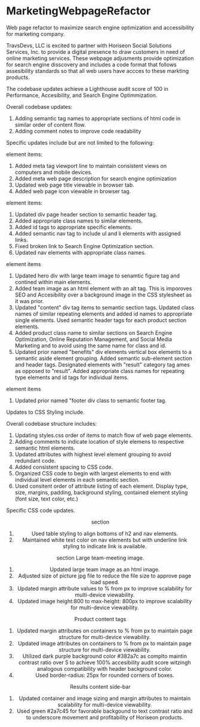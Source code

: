# MarketingWebpageRefactor
Web page refactor to maximize search engine optimization and accessibility for marketing company.

TravsDevs, LLC is excited to partner with Horiseon Social Solutions Services, Inc. to provide a digital presence to draw customers in need of online marketing services. These webpage adjusments provide optimization for search engine disscovery and includes a code format that follows assesibility standards so that all web users have accces to these markting products. 

The codebase updates achieve a Lighthouse audit score of 100 in Performance, Accesibility, and Search Engine Optimmization. 

 
Overall codebase updates:
1. Adding semantic tag names to appropriate sections of html code in similar order of content flow.
2. Adding comment notes to improve code readability


Specific updates include but are not limited to the following:
<head> element items:

1. Added meta tag viewport line to maintain consistent views on computers and mobile devices.
2. Added meta web page description for search engine optimization
3. Updated web page title viewable in browser tab. 
4. Added web page icon viewable in browser tag.


<body> element items:

1. Updated div page header section to semantic header tag.
2. Added appropriate class names to similar elements. 
3. Added id tags to appropriate specific elements.
4. Added semantic nav tag to include ul and li elements with assigned links.
5. Fixed broken link to Search Engine Optimization section.
6. Updated nav elements with appropriate class names.

<main> element items 

1. Updated hero div with large team image to senamtic figure tag and contined within main elements.
2. Added team image as an html element with an alt tag. This is imporoves SEO and Accesibility over
   a background image in the CSS stylesheet as it was prior. 
3. Updated "content" div tag items  to semantic section tags. Updated class names of similar repeating elements and added id names to appropriate      single elements. Used semantic header tags for each product section elements. 
4. Added product class name to similar sections on Search Engine Optimization, Online Reputation Management, and Social Media Marketing and to         avoid using the same name for class and id.
5. Updated prior named "benefits" div elements vertical box elements to a semantic aside element grouping. Added semantic sub-element section and      header tags. Designated elements with "result" category tag ames as opposed to "result". Added appropriate class names for repeating type           elements and id tags for individual items.

<footer> element items

1.  Updated prior named "footer div class to semantic footer tag.

Updates to CSS Styling include.

Overall codebase structure includes:

1. Updating styles.css order of items to match flow of web page elements. 
2. Adding comments to indicate location of style elemens to respective semantic html elements.
3. Updated attributes with highest level element grouping  to avoid redundant code. 
4. Added consistent spacing to CSS code. 
5. Organized CSS code to begin with largest elements to end with individual level elements in each semantic section.
6. Used consitent order of attribute listing of each element. Display type, size, margins, padding, background styling, contained element styling      (font size, text color, etc.)   

Specific CSS code updates. 

<header> section

1. Used table styling to align bottoms of  h2 and nav elements.
2. Maintained white text color on nav elements but with underline link styling to indicate link is available.

<main> section 
    Large team-meeting image. 

1. Updated large team image as an html image. 
2. Adjusted size of picture jpg file to reduce the file size to approve page load speed. 
3. Updated margin attribute values to % from px to improve scalability for multi-device viewability. 
4. Updated image height:800 to max-height: 800px to improve scalability for multi-device viewability. 
  
<section> Product content tags 

1. Updated margin attributes on containers to % from px to maintain page structure for multi-device viewability.
2. Updated image  attributes on containers to % from px to maintain page structure for multi-device viewability.
3. Utilized dark purple background color #382a7c as complto maintin contrast ratio over 5 to achieve 100%  accesibility audit score witzingh           analogous compatibility with header background color. 
4. Used border-radius: 25px for rounded corners of boxes. 

<aside>  Results content side-bar

1. Updated container and image sizing and margin attributes to maintain scalability for multi-device viewability. 
2. Used green #2a7c45 for favorable backgound to text contrast ratio and to underscore  movement and profitability
   of Horiseon products. 
